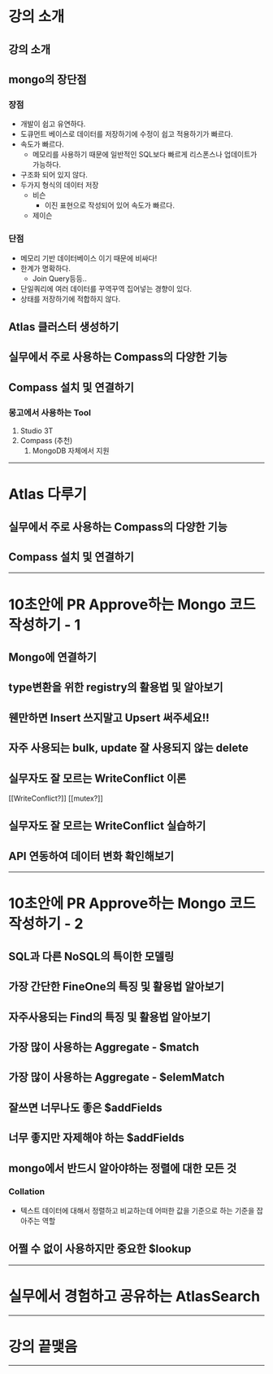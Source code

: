 # 강의 소개
## 강의 소개
## mongo의 장단점
### 장점
- 개발이 쉽고 유연하다.
- 도큐먼트 베이스로 데이터를 저장하기에 수정이 쉽고 적용하기가 빠르다.
- 속도가 빠르다.
	- 메모리를 사용하기 때문에 일반적인 SQL보다 빠르게 리스폰스나 업데이트가 가능하다.
- 구조화 되어 있지 않다.
- 두가지 형식의 데이터 저장
	- 비슨
		- 이진 표현으로 작성되어 있어 속도가 빠르다.
	- 제이슨
### 단점
- 메모리 기반 데이터베이스 이기 때문에 비싸다!
- 한계가 명확하다.
	- Join Query등등..
- 단일쿼리에 여러 데이터를 꾸역꾸역 집어넣는 경향이 있다.
- 상태를 저장하기에 적합하지 않다.
## Atlas 클러스터 생성하기
## 실무에서 주로 사용하는 Compass의 다양한 기능
## Compass 설치 및 연결하기
### 몽고에서 사용하는 Tool
1. Studio 3T
2. Compass (추천)
	1. MongoDB 자체에서 지원

****
# Atlas 다루기
## 실무에서 주로 사용하는 Compass의 다양한 기능
## Compass 설치 및 연결하기
****
# 10초안에 PR Approve하는 Mongo 코드 작성하기 - 1
## Mongo에 연결하기
## type변환을 위한 registry의 활용법 및 알아보기
## 웬만하면 Insert 쓰지말고 Upsert 써주세요!!
## 자주 사용되는 bulk, update 잘 사용되지 않는 delete
## 실무자도 잘 모르는 WriteConflict 이론
[[WriteConflict?]]
[[mutex?]]
## 실무자도 잘 모르는 WriteConflict 실습하기
## API 연동하여 데이터 변화 확인해보기
****
# 10초안에 PR Approve하는 Mongo 코드 작성하기 - 2
## SQL과 다른 NoSQL의 특이한 모델링
## 가장 간단한 FineOne의 특징 및 활용법 알아보기
## 자주사용되는 Find의 특징 및 활용법 알아보기
## 가장 많이 사용하는 Aggregate - $match
## 가장 많이 사용하는 Aggregate - $elemMatch
## 잘쓰면 너무나도 좋은 $addFields
## 너무 좋지만 자제해야 하는 $addFields
## mongo에서 반드시 알아야하는 정렬에 대한 모든 것
### Collation
- 텍스트 데이터에 대해서 정렬하고 비교하는데 어떠한 값을 기준으로 하는 기준을 잡아주는 역할
## 어쩔 수 없이 사용하지만 중요한 $lookup
****
# 실무에서 경험하고 공유하는 AtlasSearch

****
# 강의 끝맺음

****